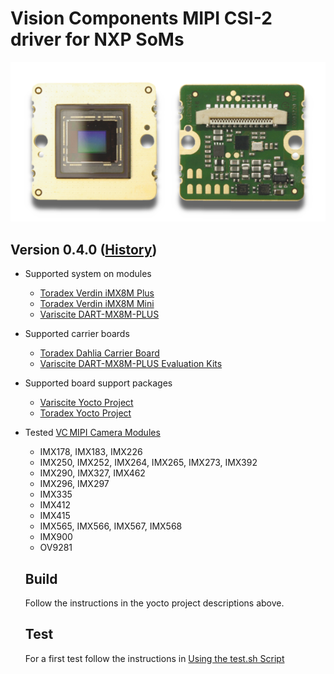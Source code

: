 # Vision Components MIPI CSI-2 driver for NXP SoMs

![VC MIPI camera](doc/images/mipi_sensor_front_back.png)

## Version 0.4.0 ([History](VERSION.md))

* Supported system on modules
  * [Toradex Verdin iMX8M Plus](https://developer.toradex.com/hardware/verdin-som-family/modules/verdin-imx8m-plus)
  * [Toradex Verdin iMX8M Mini](https://developer.toradex.com/hardware/verdin-som-family/modules/verdin-imx8m-mini)
  * [Variscite DART-MX8M-PLUS](https://www.variscite.com/product/system-on-module-som/cortex-a53-krait/dart-mx8m-plus-nxp-i-mx-8m-plus)

* Supported carrier boards
  * [Toradex Dahlia Carrier Board](https://developer.toradex.com/hardware/verdin-som-family/carrier-boards/dahlia-carrier-board)
  * [Variscite DART-MX8M-PLUS Evaluation Kits](https://www.variscite.com/product/evaluation-kits/dart-mx8m-plus-evaluation-kits/)
  
* Supported board support packages
  * [Variscite Yocto Project](doc/variscite_yocto_project.md)
  * [Toradex Yocto Project](doc/toradex_yocto_project.md)
      
* Tested [VC MIPI Camera Modules](https://www.vision-components.com/fileadmin/external/documentation/hardware/VC_MIPI_Camera_Module/index.html)
  * IMX178, IMX183, IMX226
  * IMX250, IMX252, IMX264, IMX265, IMX273, IMX392
  * IMX290, IMX327, IMX462
  * IMX296, IMX297
  * IMX335
  * IMX412
  * IMX415
  * IMX565, IMX566, IMX567, IMX568
  * IMX900
  * OV9281

  ## Build

  Follow the instructions in the yocto project descriptions above.

  ## Test

  For a first test follow the instructions in [Using the test.sh Script](doc/using_test.sh_script.md)
